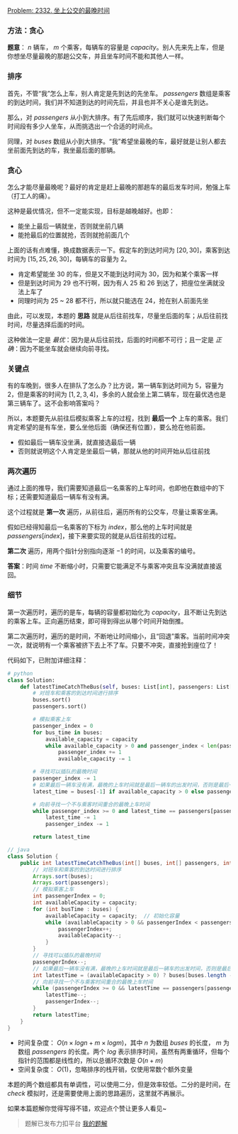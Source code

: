 [Problem: 2332. 坐上公交的最晚时间](https://leetcode.cn/problems/the-latest-time-to-catch-a-bus/description/)

### 方法：贪心

**题意**： $n$ 辆车， $m$ 个乘客，每辆车的容量是 $capacity$。别人先来先上车，但是你想坐尽量最晚的那趟公交车，并且坐车时间不能和其他人一样。

### 排序

首先，不管“我”怎么上车，别人肯定是先到达的先坐车。 $passengers$ 数组是乘客的到达时间，我们并不知道到达的时间先后，并且也并不关心是谁先到达。

那么，对 $passengers$ 从小到大排序。有了先后顺序，我们就可以快速判断每个时间段有多少人坐车，从而挑选出一个合适的时间点。

同理，对 $buses$ 数组从小到大排序。“我”希望坐最晚的车，最好就是让别人都去坐前面先到达的车，我坐最后面的那辆。

### 贪心

怎么才能尽量最晚呢？最好的肯定是赶上最晚的那趟车的最后发车时间，勉强上车（打工人的痛）。

这种是最优情况，但不一定能实现，目标是越晚越好。也即：

- 能坐上最后一辆就坐，否则就坐前几辆
- 能抢最后的位置就抢，否则就抢前面几个

上面的话有点难懂，换成数据表示一下。假定车的到达时间为 $[20,30]$，乘客到达时间为 $[15,25,26,30]$，每辆车的容量为 $2$。

- 肯定希望能坐 $30$ 的车，但是又不能到达时间为 $30$，因为和某个乘客一样
- 但是到达时间为 $29$ 也不行啊，因为有人 $25$ 和 $26$ 到达了，把座位坐满就没法上车了
- 同理时间为 $25$ ~ $28$ 都不行，所以就只能选在 $24$，抢在别人前面先坐

由此，可以发现，本题的 **思路** 就是从后往前找车，尽量坐后面的车；从后往前找时间，尽量选择后面的时间。

这种做法一定是 *最优*：因为是从后往前找，后面的时间都不可行；且一定是 *正确*：因为不能坐车就会继续向前寻找。

### 关键点

有的车晚到，很多人在排队了怎么办？比方说，第一辆车到达时间为 $5$，容量为 $2$，但是乘客的时间为 $[1,2,3,4]$，多余的人就会坐上第二辆车，现在最优选也是第三辆车了。这不会影响答案吗？

所以，本题要先从前往后模拟乘客上车的过程，找到 **最后一个** 上车的乘客。我们肯定希望的是有车坐，要么坐他后面（确保还有位置），要么抢在他前面。

- 假如最后一辆车没坐满，就直接选最后一辆
- 否则就说明这个人肯定是坐最后一辆，那就从他的时间开始从后往前找

### 两次遍历

通过上面的推导，我们需要知道最后一名乘客的上车时间，也即他在数组中的下标；还需要知道最后一辆车有没有满。

这个过程就是 **第一次** 遍历，从前往后，遍历所有的公交车，尽量让乘客坐满。

假如已经得知最后一名乘客的下标为 $index$，那么他的上车时间就是 $passengers[index]$，接下来要实现的就是从后往前找的过程。

**第二次** 遍历，用两个指针分别指向逐渐 $-1$ 的时间，以及乘客的编号。

**答案**：时间 $time$ 不断缩小时，只需要它能满足不与乘客冲突且车没满就直接返回。

### 细节

第一次遍历时，遍历的是车，每辆的容量都初始化为 $capacity$，且不断让先到达的乘客上车。正向遍历结束，即可得到得出从哪个时间开始倒推。

第二次遍历时，遍历的是时间，不断地让时间缩小，且“回退”乘客。当前时间冲突一次，就说明有一个乘客被挤下去上不了车。只要不冲突，直接抢到座位了！

代码如下，已附加详细注释：

```Python
# python
class Solution:
    def latestTimeCatchTheBus(self, buses: List[int], passengers: List[int], capacity: int) -> int:
        # 对班车和乘客的到达时间进行排序
        buses.sort()
        passengers.sort()

        # 模拟乘客上车
        passenger_index = 0
        for bus_time in buses:
            available_capacity = capacity
            while available_capacity > 0 and passenger_index < len(passengers) and passengers[passenger_index] <= bus_time:
                passenger_index += 1
                available_capacity -= 1

        # 寻找可以插队的最晚时间
        passenger_index -= 1
        # 如果最后一辆车没有满，最晚的上车时间就是最后一辆车的出发时间，否则是最后一个上车乘客的时间
        latest_time = buses[-1] if available_capacity > 0 else passengers[passenger_index]

        # 向前寻找一个不与乘客时间重合的最晚上车时间
        while passenger_index >= 0 and latest_time == passengers[passenger_index]:
            latest_time -= 1
            passenger_index -= 1

        return latest_time
```

```Java
// java
class Solution {
    public int latestTimeCatchTheBus(int[] buses, int[] passengers, int capacity) {
        // 对班车和乘客的到达时间进行排序
        Arrays.sort(buses);
        Arrays.sort(passengers);
        // 模拟乘客上车
        int passengerIndex = 0;
        int availableCapacity = capacity;
        for (int busTime : buses) {
            availableCapacity = capacity;  // 初始化容量
            while (availableCapacity > 0 && passengerIndex < passengers.length && passengers[passengerIndex] <= busTime) {
                passengerIndex++;
                availableCapacity--;
            }
        }
        // 寻找可以插队的最晚时间
        passengerIndex--;
        // 如果最后一辆车没有满，最晚的上车时间就是最后一辆车的出发时间，否则是最后一个上车乘客的时间
        int latestTime = (availableCapacity > 0) ? buses[buses.length - 1] : passengers[passengerIndex];
        // 向前寻找一个不与乘客时间重合的最晚上车时间
        while (passengerIndex >= 0 && latestTime == passengers[passengerIndex]) {
            latestTime--;
            passengerIndex--;
        }
        return latestTime;
    }
}
```

- 时间复杂度： $O(n\times logn+m\times logm)$，其中 $n$ 为数组 $buses$ 的长度， $m$ 为数组 $passengers$ 的长度。两个 $log$ 表示排序时间，虽然有两重循环，但每个指针的范围都是线性的，所以总循环次数是 $O(n+m)$
- 空间复杂度： $O(1)$，忽略排序的栈开销，仅使用常数个额外变量

本题的两个数组都具有单调性，可以使用二分，但是效率较低。二分的是时间，在 $check$ 模拟时，还是需要使用上面的思路遍历，这里就不再展示。

如果本篇题解你觉得写得不错，欢迎点个赞让更多人看见~

> 题解已发布力扣平台 [我的题解](https://leetcode.cn/problems/the-latest-time-to-catch-a-bus/solutions/2920968/tan-xin-pai-xu-liang-ci-bian-li-bao-zhen-d36p/)
